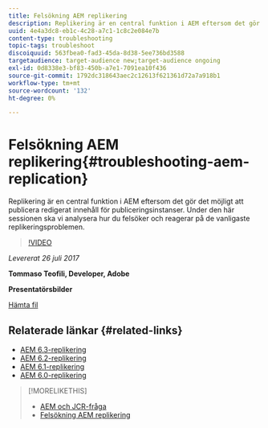 ```yaml
---
title: Felsökning AEM replikering
description: Replikering är en central funktion i AEM eftersom det gör det möjligt att publicera redigerat innehåll för publiceringsinstanser. Under den här sessionen ska vi analysera hur du felsöker och reagerar på de vanligaste replikeringsproblemen.
uuid: 4e4a3dc8-eb1c-4c28-a7c1-1c8c2e084e7b
content-type: troubleshooting
topic-tags: troubleshoot
discoiquuid: 563fbea0-fad3-45da-8d38-5ee736bd3588
targetaudience: target-audience new;target-audience ongoing
exl-id: 0d8338e3-bf83-450b-a7e1-7091ea10f436
source-git-commit: 1792dc318643aec2c12613f621361d72a7a918b1
workflow-type: tm+mt
source-wordcount: '132'
ht-degree: 0%

---
```


# Felsökning AEM replikering{#troubleshooting-aem-replication}

Replikering är en central funktion i AEM eftersom det gör det möjligt att publicera redigerat innehåll för publiceringsinstanser. Under den här sessionen ska vi analysera hur du felsöker och reagerar på de vanligaste replikeringsproblemen.

>[!VIDEO](https://video.tv.adobe.com/v/19282/?quality=9)

*Levererat 26 juli 2017*

**Tommaso Teofili, Developer, Adobe**

**Presentatörsbilder**

[Hämta fil](assets/aem-gems-troubleshooting-aem-replication.pdf)

## Relaterade länkar {#related-links}

* [AEM 6.3-replikering](https://docs.adobe.com/docs/en/aem/6-3/deploy/configuring/replication.html)
* [AEM 6.2-replikering](https://docs.adobe.com/docs/en/aem/6-2/deploy/configuring/replication.html)
* [AEM 6.1-replikering](https://docs.adobe.com/docs/en/aem/6-1/deploy/configuring/replication.html)
* [AEM 6.0-replikering](https://docs.adobe.com/docs/en/aem/6-0/deploy/configuring/replication.html)

>[!MORELIKETHIS]
>
>* [AEM och JCR-fråga](aem-indexing-jcr-query.md)
>* [Felsökning AEM replikering](aem-troubleshooting-aem-replication.md)
<!-- >>* [Adobe Experience Manager: AEM 6.x Maintenance Tasks](https://helpx.adobe.com/experience-manager/kt/eseminars/ccoo-aem-Aug-register.html) -->
